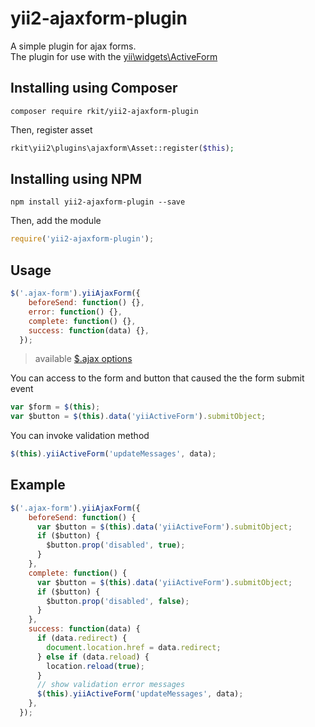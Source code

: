 # yii2-ajaxform-plugin

A simple plugin for ajax forms.  
The plugin for use with the [yii\widgets\ActiveForm](http://www.yiiframework.com/doc-2.0/yii-widgets-activeform.html)

## Installing using Composer

```
composer require rkit/yii2-ajaxform-plugin
```

Then, register asset
```php
rkit\yii2\plugins\ajaxform\Asset::register($this);
```

## Installing using NPM
```
npm install yii2-ajaxform-plugin --save
```

Then, add the module

```js
require('yii2-ajaxform-plugin');
```

## Usage

```js
$('.ajax-form').yiiAjaxForm({
    beforeSend: function() {},
    error: function() {},
    complete: function() {},
    success: function(data) {},
  });
```
> available [$.ajax options](http://api.jquery.com/jquery.ajax)

You can access to the form and button that caused the the form submit event
```js
var $form = $(this);
var $button = $(this).data('yiiActiveForm').submitObject;
```

You can invoke validation method
```js
$(this).yiiActiveForm('updateMessages', data);
```

## Example

```js
$('.ajax-form').yiiAjaxForm({
    beforeSend: function() {
      var $button = $(this).data('yiiActiveForm').submitObject;
      if ($button) {
        $button.prop('disabled', true);
      }
    },
    complete: function() {
      var $button = $(this).data('yiiActiveForm').submitObject;
      if ($button) {
        $button.prop('disabled', false);
      }
    },
    success: function(data) {
      if (data.redirect) {
        document.location.href = data.redirect;
      } else if (data.reload) {
        location.reload(true);
      }
      // show validation error messages
      $(this).yiiActiveForm('updateMessages', data);
    },
  });

```
